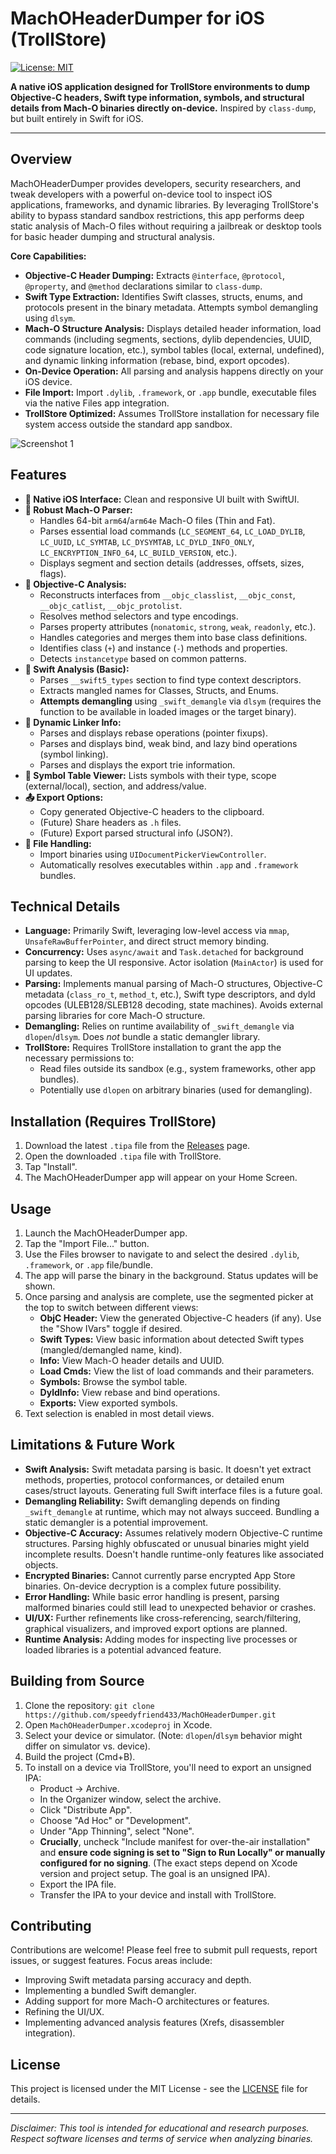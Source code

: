 # MachOHeaderDumper for iOS (TrollStore)

[![License: MIT](https://img.shields.io/badge/License-MIT-blue.svg)](https://opensource.org/licenses/MIT)

**A native iOS application designed for TrollStore environments to dump Objective-C headers, Swift type information, symbols, and structural details from Mach-O binaries directly on-device.** Inspired by `class-dump`, but built entirely in Swift for iOS.

---

## Overview

MachOHeaderDumper provides developers, security researchers, and tweak developers with a powerful on-device tool to inspect iOS applications, frameworks, and dynamic libraries. By leveraging TrollStore's ability to bypass standard sandbox restrictions, this app performs deep static analysis of Mach-O files without requiring a jailbreak or desktop tools for basic header dumping and structural analysis.

**Core Capabilities:**

*   **Objective-C Header Dumping:** Extracts `@interface`, `@protocol`, `@property`, and `@method` declarations similar to `class-dump`.
*   **Swift Type Extraction:** Identifies Swift classes, structs, enums, and protocols present in the binary metadata. Attempts symbol demangling using `dlsym`.
*   **Mach-O Structure Analysis:** Displays detailed header information, load commands (including segments, sections, dylib dependencies, UUID, code signature location, etc.), symbol tables (local, external, undefined), and dynamic linking information (rebase, bind, export opcodes).
*   **On-Device Operation:** All parsing and analysis happens directly on your iOS device.
*   **File Import:** Import `.dylib`, `.framework`, or `.app` bundle, executable files via the native Files app integration.
*   **TrollStore Optimized:** Assumes TrollStore installation for necessary file system access outside the standard app sandbox.

![Screenshot 1](https://github.com/user-attachments/assets/cef49eba-dcec-408c-9bc5-eb18fd6513c7) 

## Features

*   **📱 Native iOS Interface:** Clean and responsive UI built with SwiftUI.
*   **🧠 Robust Mach-O Parser:**
    *   Handles 64-bit `arm64`/`arm64e` Mach-O files (Thin and Fat).
    *   Parses essential load commands (`LC_SEGMENT_64`, `LC_LOAD_DYLIB`, `LC_UUID`, `LC_SYMTAB`, `LC_DYSYMTAB`, `LC_DYLD_INFO_ONLY`, `LC_ENCRYPTION_INFO_64`, `LC_BUILD_VERSION`, etc.).
    *   Displays segment and section details (addresses, offsets, sizes, flags).
*   **🔬 Objective-C Analysis:**
    *   Reconstructs interfaces from `__objc_classlist`, `__objc_const`, `__objc_catlist`, `__objc_protolist`.
    *   Resolves method selectors and type encodings.
    *   Parses property attributes (`nonatomic`, `strong`, `weak`, `readonly`, etc.).
    *   Handles categories and merges them into base class definitions.
    *   Identifies class (`+`) and instance (`-`) methods and properties.
    *   Detects `instancetype` based on common patterns.
*   **🔬 Swift Analysis (Basic):**
    *   Parses `__swift5_types` section to find type context descriptors.
    *   Extracts mangled names for Classes, Structs, and Enums.
    *   **Attempts demangling** using `_swift_demangle` via `dlsym` (requires the function to be available in loaded images or the target binary).
*   **🔗 Dynamic Linker Info:**
    *   Parses and displays rebase operations (pointer fixups).
    *   Parses and displays bind, weak bind, and lazy bind operations (symbol linking).
    *   Parses and displays the export trie information.
*   **📄 Symbol Table Viewer:** Lists symbols with their type, scope (external/local), section, and address/value.
*   **📤 Export Options:**
    *   Copy generated Objective-C headers to the clipboard.
    *   (Future) Share headers as `.h` files.
    *   (Future) Export parsed structural info (JSON?).
*   **📂 File Handling:**
    *   Import binaries using `UIDocumentPickerViewController`.
    *   Automatically resolves executables within `.app` and `.framework` bundles.

## Technical Details

*   **Language:** Primarily Swift, leveraging low-level access via `mmap`, `UnsafeRawBufferPointer`, and direct struct memory binding.
*   **Concurrency:** Uses `async/await` and `Task.detached` for background parsing to keep the UI responsive. Actor isolation (`MainActor`) is used for UI updates.
*   **Parsing:** Implements manual parsing of Mach-O structures, Objective-C metadata (`class_ro_t`, `method_t`, etc.), Swift type descriptors, and dyld opcodes (ULEB128/SLEB128 decoding, state machines). Avoids external parsing libraries for core Mach-O structure.
*   **Demangling:** Relies on runtime availability of `_swift_demangle` via `dlopen`/`dlsym`. Does *not* bundle a static demangler library.
*   **TrollStore:** Requires TrollStore installation to grant the app the necessary permissions to:
    *   Read files outside its sandbox (e.g., system frameworks, other app bundles).
    *   Potentially use `dlopen` on arbitrary binaries (used for demangling).

## Installation (Requires TrollStore)

1.  Download the latest `.tipa` file from the [Releases](https://github.com/speedyfriend433/MachOHeaderDumper/releases/tag/Releases) page.
2.  Open the downloaded `.tipa` file with TrollStore.
3.  Tap "Install".
4.  The MachOHeaderDumper app will appear on your Home Screen.

## Usage

1.  Launch the MachOHeaderDumper app.
2.  Tap the "Import File..." button.
3.  Use the Files browser to navigate to and select the desired `.dylib`, `.framework`, or `.app` file/bundle.
4.  The app will parse the binary in the background. Status updates will be shown.
5.  Once parsing and analysis are complete, use the segmented picker at the top to switch between different views:
    *   **ObjC Header:** View the generated Objective-C headers (if any). Use the "Show IVars" toggle if desired.
    *   **Swift Types:** View basic information about detected Swift types (mangled/demangled name, kind).
    *   **Info:** View Mach-O header details and UUID.
    *   **Load Cmds:** View the list of load commands and their parameters.
    *   **Symbols:** Browse the symbol table.
    *   **DyldInfo:** View rebase and bind operations.
    *   **Exports:** View exported symbols.
6.  Text selection is enabled in most detail views.

## Limitations & Future Work

*   **Swift Analysis:** Swift metadata parsing is basic. It doesn't yet extract methods, properties, protocol conformances, or detailed enum cases/struct layouts. Generating full Swift interface files is a future goal.
*   **Demangling Reliability:** Swift demangling depends on finding `_swift_demangle` at runtime, which may not always succeed. Bundling a static demangler is a potential improvement.
*   **Objective-C Accuracy:** Assumes relatively modern Objective-C runtime structures. Parsing highly obfuscated or unusual binaries might yield incomplete results. Doesn't handle runtime-only features like associated objects.
*   **Encrypted Binaries:** Cannot currently parse encrypted App Store binaries. On-device decryption is a complex future possibility.
*   **Error Handling:** While basic error handling is present, parsing malformed binaries could still lead to unexpected behavior or crashes.
*   **UI/UX:** Further refinements like cross-referencing, search/filtering, graphical visualizers, and improved export options are planned.
*   **Runtime Analysis:** Adding modes for inspecting live processes or loaded libraries is a potential advanced feature.

## Building from Source

1.  Clone the repository: `git clone https://github.com/speedyfriend433/MachOHeaderDumper.git`
2.  Open `MachOHeaderDumper.xcodeproj` in Xcode.
3.  Select your device or simulator. (Note: `dlopen`/`dlsym` behavior might differ on simulator vs. device).
4.  Build the project (Cmd+B).
5.  To install on a device via TrollStore, you'll need to export an unsigned IPA:
    *   Product -> Archive.
    *   In the Organizer window, select the archive.
    *   Click "Distribute App".
    *   Choose "Ad Hoc" or "Development".
    *   Under "App Thinning", select "None".
    *   **Crucially**, uncheck "Include manifest for over-the-air installation" and **ensure code signing is set to "Sign to Run Locally" or manually configured for no signing**. (The exact steps depend on Xcode version and project setup. The goal is an unsigned IPA).
    *   Export the IPA file.
    *   Transfer the IPA to your device and install with TrollStore.

## Contributing

Contributions are welcome! Please feel free to submit pull requests, report issues, or suggest features. Focus areas include:

*   Improving Swift metadata parsing accuracy and depth.
*   Implementing a bundled Swift demangler.
*   Adding support for more Mach-O architectures or features.
*   Refining the UI/UX.
*   Implementing advanced analysis features (Xrefs, disassembler integration).

## License

This project is licensed under the MIT License - see the [LICENSE](LICENSE) file for details.

---

*Disclaimer: This tool is intended for educational and research purposes. Respect software licenses and terms of service when analyzing binaries.*
